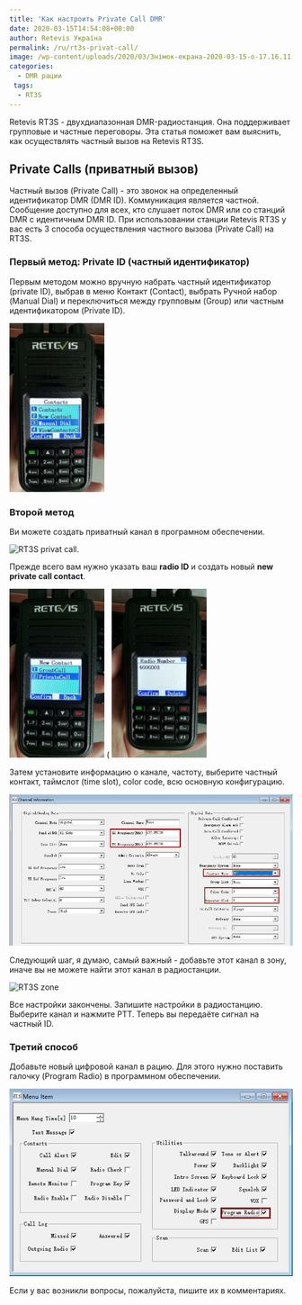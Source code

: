 ```yaml
---
title: 'Как настроить Private Call DMR'
date: 2020-03-15T14:54:08+00:00
author: Retevis Україна
permalink: /ru/rt3s-privat-call/
image: /wp-content/uploads/2020/03/Знімок-екрана-2020-03-15-о-17.16.11.png
categories:
  - DMR рации
 tags:
  - RT3S
---
```


Retevis RT3S - двухдиапазонная DMR-радиостанция. Она поддерживает групповые и частные переговоры. Эта статья поможет вам выяснить, как осуществлять частный вызов на Retevis RT3S.

## Private Calls (приватный вызов)

Частный вызов (Private Call) - это звонок на определенный идентификатор DMR (DMR ID). Коммуникация является частной. Сообщение доступно для всех, кто слушает поток DMR или со станций DMR с идентичным DMR ID. При использовании станции Retevis RT3S у вас есть 3 способа осуществления частного вызова (Private Call) на RT3S.

### Первый метод: Private ID (частный идентификатор)
Первым методом можно вручную набрать частный идентификатор (private ID), выбрав в меню Контакт (Contact), выбрать Ручной набор (Manual Dial) и переключиться между групповым (Group) или частным идентификатором (Private ID).

![RT3S настройка контактов](/wp-content/uploads/2020/03/Private-call-on-RT3S-Cherry-169x300.jpg)

### Второй метод
Ви можете создать приватный канал в програмном обеспечении.

![RT3S privat call.](https://retevis.com.ua/wp-content/uploads/2020/03/Retevis-RT3S-Private-call-on-software-1.jpg)

Прежде всего вам нужно указать ваш **radio ID** и создать новый **new private call contact**.

![Retevis RT3s Privat Call](/wp-content/uploads/2020/03/Private-call-set-on-Retevis-RT3S-Cherry-169x300.jpg)
(
![RT3S privat call](/wp-content/uploads/2020/03/private-call-number-on-Retevis-RT3S-169x300.jpg)

Затем установите информацию о канале, частоту, выберите частный контакт, таймслот (time slot), color code, всю основную конфигурацию.

![Ретевис RT3S (приватный вызов)](/wp-content/uploads/2020/03/retevis-rt3s-private-call-channel-setting.jpg)

Следующий шаг, я думаю, самый важный - добавьте этот канал в зону, иначе вы не можете найти этот канал в радиостанции.

![RT3S zone](https://retevis.com.ua/wp-content/uploads/2020/03/retevis-rt3s-zone-setting.jpg)

Все настройки закончены. Запишите настройки в радиостанцию. Выберите канал и нажмите PTT. Теперь вы передаёте сигнал на частный ID.

### Третий способ
Добавьте новый цифровой канал в рацию. Для этого нужно поставить галочку (Program Radio) в программном обеспечении.

![RT3S вкл Program radio](/wp-content/uploads/2020/03/retevis-rt3s-program-radio-setting.jpg)

Если у вас возникли вопросы, пожалуйста, пишите их в комментариях.
